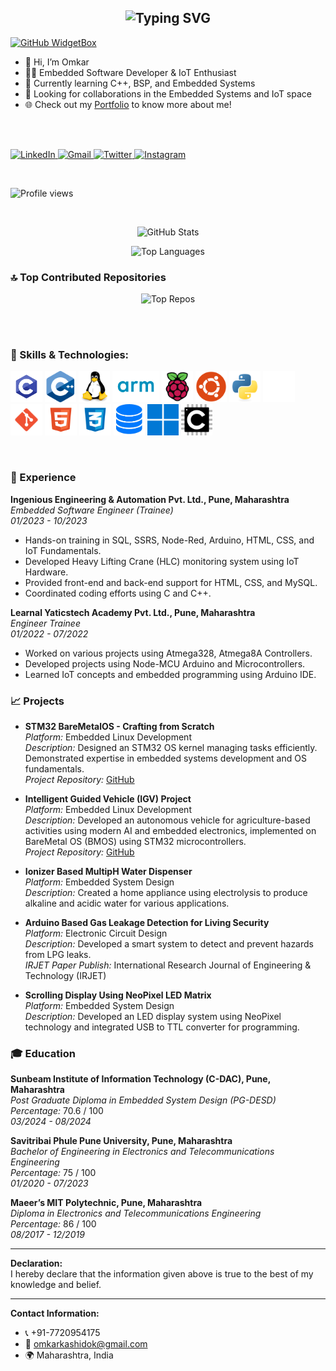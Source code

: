 <h2 align="center">
  <img src="https://readme-typing-svg.demolab.com?font=Fira+Code&pause=1000&color=9B72FF&center=true&vCenter=true&width=435&lines=Learning%2C+Living%2C+and+Leveling+up." alt="Typing SVG" />
</h2>



[![GitHub WidgetBox](https://github-widgetbox.vercel.app/api/profile?username=Omkar7637&data=followers,repositories,stars,commits&theme=darkmode)](https://github.com/Omkar7637)

<ul align="left">
  <li>👋 Hi, I’m Omkar</li>
  <li>👨‍💻 Embedded Software Developer & IoT Enthusiast</li>
  <li>📖 Currently learning C++, BSP, and Embedded Systems</li>
  <li>💞 Looking for collaborations in the Embedded Systems and IoT space</li>
  <li>🌐 Check out my <a href="https://omkar7637.github.io/PORTFOLIO" target="_blank">Portfolio</a> to know more about me!</li>
</ul>

<br><br>

<p align="left">
  <a href="https://www.linkedin.com/in/omkar-kashid-728072222/" target="_blank">
    <img src="https://github.com/vinodjangid07/vinodjangid07/assets/86096184/2282dd88-2225-45aa-992a-bec8fde0e788" alt="LinkedIn" height="50" >
  </a>
  <a href="mailto:omkarkashidok@gmail.com" target="_blank">
    <img src="https://github.com/vinodjangid07/vinodjangid07/assets/86096184/cbe4890a-aac0-465c-ba24-33458e9f8881" alt="Gmail" height="50" title="Gmail">
  </a>
  <a href="https://twitter.com/Omkarkashid7637" target="_blank">
    <img src="https://github.com/vinodjangid07/vinodjangid07/assets/86096184/80ca6f4f-01a3-40db-a50f-77bde71f13ad" alt="Twitter" height="50" title="Twitter">
  </a>
  <a href="https://www.instagram.com/omkar_kashid_7637/" target="_blank">
    <img src="https://github.com/vinodjangid07/vinodjangid07/assets/86096184/1de75b52-f87e-4394-975f-755b198d3536" alt="Instagram" height="50" title="Instagram">
  </a>
</p>

<br>

<p align="left">
  <img src="https://komarev.com/ghpvc/?username=Omkar7637&color=blueviolet" alt="Profile views">
</p>

<br>

<p align="center">
  <img src="https://github-readme-stats.vercel.app/api?username=Omkar7637&theme=dark&hide_border=false&include_all_commits=false&count_private=false" alt="GitHub Stats">
</p>

<p align="center">
  <img src="https://github-readme-stats.vercel.app/api/top-langs/?username=Omkar7637&theme=dark&hide_border=false&include_all_commits=false&count_private=false&layout=compact" alt="Top Languages">
</p>

### 🔝 Top Contributed Repositories
<p align="center">
  <img src="https://github-contributor-stats.vercel.app/api?username=Omkar7637&limit=5&theme=dark&combine_all_yearly_contributions=true" alt="Top Repos">
</p>

<br><br>

### 🔧 Skills & Technologies:
<p align="left">
  <img src="https://github.com/Omkar7637/PORTFOLIO/raw/main/src/png/clogo.png" alt="C" height="50" title="C">
  <img src="https://github.com/Omkar7637/PORTFOLIO/raw/main/src/png/C++%20(CPlusPlus).png" alt="C++" height="50" title="C++">
  <img src="https://github.com/Omkar7637/PORTFOLIO/raw/main/src/png/Linux.png" alt="Linux" height="50" title="Linux">
  <img src="https://github.com/Omkar7637/PORTFOLIO/raw/main/src/png/Arm_Holdings-Logo.wine.png" alt="Arm Cortex-M" height="50" title="Arm Cortex-M">
  <img src="https://github.com/Omkar7637/PORTFOLIO/raw/main/src/png/Raspberry%20Pi.png" alt="Raspberry Pi" height="50" title="Raspberry Pi">
  <img src="https://github.com/Omkar7637/PORTFOLIO/raw/main/src/png/Ubuntu.png" alt="Ubuntu" height="50" title="Ubuntu">
  <img src="https://github.com/Omkar7637/PORTFOLIO/raw/main/src/png/Python.png" alt="Python" height="50" title="Python">
  <img src="https://github.com/Omkar7637/PORTFOLIO/raw/main/src/png/githublogo.png" alt="GitHub" height="50" title="GitHub">
  <img src="https://github.com/Omkar7637/PORTFOLIO/raw/main/src/png/gitlogo.png" alt="Git" height="50" title="Git">
  <img src="https://github.com/Omkar7637/PORTFOLIO/raw/main/src/png/htmllogo.png" alt="HTML" height="50" title="HTML">
  <img src="https://github.com/Omkar7637/PORTFOLIO/raw/main/src/png/csslogo.png" alt="CSS" height="50" title="CSS">
  <img src="https://github.com/Omkar7637/PORTFOLIO/raw/main/src/png/sql.png" alt="SQL" height="50" title="SQL">
  <img src="https://github.com/Omkar7637/PORTFOLIO/raw/main/src/png/Windows%2011.png" alt="Windows" height="50" title="Windows">
  <img src="https://github.com/Omkar7637/PORTFOLIO/raw/main/src/png/Embedded%20C.png" alt="Embedded C" height="50" title="Embedded C">
</p>

<br>

### 📄 Experience

**Ingenious Engineering & Automation Pvt. Ltd., Pune, Maharashtra**  
*Embedded Software Engineer (Trainee)*  
*01/2023 - 10/2023*  
- Hands-on training in SQL, SSRS, Node-Red, Arduino, HTML, CSS, and IoT Fundamentals.
- Developed Heavy Lifting Crane (HLC) monitoring system using IoT Hardware.
- Provided front-end and back-end support for HTML, CSS, and MySQL.
- Coordinated coding efforts using C and C++.

**Learnal Yaticstech Academy Pvt. Ltd., Pune, Maharashtra**  
*Engineer Trainee*  
*01/2022 - 07/2022*  
- Worked on various projects using Atmega328, Atmega8A Controllers.
- Developed projects using Node-MCU Arduino and Microcontrollers.
- Learned IoT concepts and embedded programming using Arduino IDE.

### 📈 Projects

- **STM32 BareMetalOS - Crafting from Scratch**  
  *Platform:* Embedded Linux Development  
  *Description:* Designed an STM32 OS kernel managing tasks efficiently. Demonstrated expertise in embedded systems development and OS fundamentals.  
  *Project Repository:* [GitHub](https://github.com/Omkar7637/STM32-BareMetalOS-Crafting-from-Scratch)

- **Intelligent Guided Vehicle (IGV) Project**  
  *Platform:* Embedded Linux Development  
  *Description:* Developed an autonomous vehicle for agriculture-based activities using modern AI and embedded electronics, implemented on BareMetal OS (BMOS) using STM32 microcontrollers.  
  *Project Repository:* [GitHub](https://github.com/Omkar7637/Intelligent_Guided_Vehicle_IGV_on_BareMetalOS)

- **Ionizer Based MultipH Water Dispenser**  
  *Platform:* Embedded System Design  
  *Description:* Created a home appliance using electrolysis to produce alkaline and acidic water for various applications.

- **Arduino Based Gas Leakage Detection for Living Security**  
  *Platform:* Electronic Circuit Design  
  *Description:* Developed a smart system to detect and prevent hazards from LPG leaks.  
  *IRJET Paper Publish:* International Research Journal of Engineering & Technology (IRJET)

- **Scrolling Display Using NeoPixel LED Matrix**  
  *Platform:* Embedded System Design  
  *Description:* Developed an LED display system using NeoPixel technology and integrated USB to TTL converter for programming.

### 🎓 Education

**Sunbeam Institute of Information Technology (C-DAC), Pune, Maharashtra**  
*Post Graduate Diploma in Embedded System Design (PG-DESD)*  
*Percentage:* 70.6 / 100  
*03/2024 - 08/2024*

**Savitribai Phule Pune University, Pune, Maharashtra**  
*Bachelor of Engineering in Electronics and Telecommunications Engineering*  
*Percentage:* 75 / 100  
*01/2020 - 07/2023*

**Maeer’s MIT Polytechnic, Pune, Maharashtra**  
*Diploma in Electronics and Telecommunications Engineering*  
*Percentage:* 86 / 100  
*08/2017 - 12/2019*

---

**Declaration:**  
I hereby declare that the information given above is true to the best of my knowledge and belief.

---

**Contact Information:**  
- 📞 +91-7720954175  
- 📧 omkarkashidok@gmail.com  
- 🌍 Maharashtra, India  
